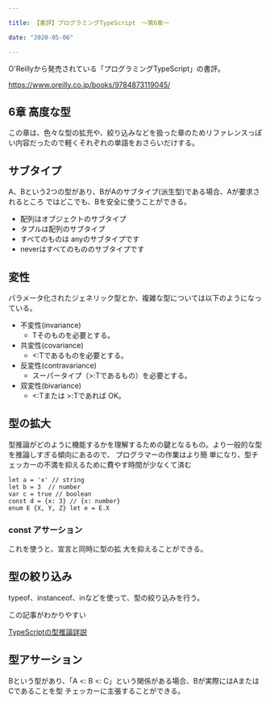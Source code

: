 ```yaml
---

title: 【書評】プログラミングTypeScript　〜第6章〜

date: "2020-05-06"

---
```


O'Reillyから発売されている「プログラミングTypeScript」の書評。

https://www.oreilly.co.jp/books/9784873119045/


## 6章 高度な型
この章は、色々な型の拡充や、絞り込みなどを扱った章のためリファレンスっぽい内容だったので軽くそれぞれの単語をおさらいだけする。

## サブタイプ
A、Bという2つの型があり、BがAのサブタイプ(派生型)である場合、Aが要求されるところ
ではどこでも、Bを安全に使うことができる。

- 配列はオブジェクトのサブタイプ
- タプルは配列のサブタイプ
- すべてのものは anyのサブタイプです
- neverはすべてのもののサブタイプです

## 変性
パラメータ化されたジェネリック型とか、複雑な型については以下のようになっている。

- 不変性(invariance)
  - Tそのものを必要とする。 
- 共変性(covariance)
  - <:Tであるものを必要とする。 
- 反変性(contravariance)
  - スーパータイプ（>:Tであるもの）を必要とする。
- 双変性(bivariance)
  - <:Tまたは >:Tであれば OK。

## 型の拡大
型推論がどのように機能するかを理解するための鍵となるもの。より一般的な型を推論しすぎる傾向にあるので、
プログラマーの作業はより簡 単になり、型チェッカーの不満を抑えるために費やす時間が少なくて済む

```
let a = 'x' // string
let b = 3  // number
var c = true // boolean 
const d = {x: 3} // {x: number}
enum E {X, Y, Z} let e = E.X 
```

### const アサーション
これを使うと、宣言と同時に型の拡 大を抑えることができる。

## 型の絞り込み
typeof、instanceof、inなどを使って、型の絞り込みを行う。

この記事がわかりやすい

[TypeScriptの型推論詳説](https://qiita.com/uhyo/items/6acb7f4ee73287d5dac0#%E6%9D%A1%E4%BB%B6%E5%88%86%E5%B2%90%E3%81%AB%E3%82%88%E3%82%8B%E5%9E%8B%E3%81%AE%E7%B5%9E%E3%82%8A%E8%BE%BC%E3%81%BF)


## 型アサーション
Bという型があり、「A <: B <: C」という関係がある場合、Bが実際にはAまたはCであることを型
チェッカーに主張することができる。


